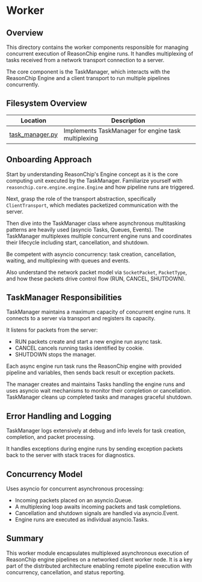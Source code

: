 # Worker

## Overview

This directory contains the worker components responsible for managing
concurrent execution of ReasonChip engine runs. It handles multiplexing
of tasks received from a network transport connection to a server.

The core component is the TaskManager, which interacts with the ReasonChip
Engine and a client transport to run multiple pipelines concurrently.

## Filesystem Overview

| Location                | Description                                |
|-------------------------|--------------------------------------------|
| [task_manager.py](./task_manager.py) | Implements TaskManager for engine task multiplexing |

## Onboarding Approach

Start by understanding ReasonChip's Engine concept as it is the core
computing unit executed by the TaskManager. Familiarize yourself with
`reasonchip.core.engine.engine.Engine` and how pipeline runs are
triggered.

Next, grasp the role of the transport abstraction, specifically
`ClientTransport`, which mediates packetized communication with the
server.

Then dive into the TaskManager class where asynchronous multitasking
patterns are heavily used (asyncio Tasks, Queues, Events). The
TaskManager multiplexes multiple concurrent engine runs and
coordinates their lifecycle including start, cancellation, and shutdown.

Be competent with asyncio concurrency: task creation, cancellation,
waiting, and multiplexing with queues and events.

Also understand the network packet model via `SocketPacket`, `PacketType`,
and how these packets drive control flow (RUN, CANCEL, SHUTDOWN).

## TaskManager Responsibilities

TaskManager maintains a maximum capacity of concurrent engine runs.
It connects to a server via transport and registers its capacity.

It listens for packets from the server: 
  * RUN packets create and start a new engine run async task.
  * CANCEL cancels running tasks identified by cookie.
  * SHUTDOWN stops the manager.

Each async engine run task runs the ReasonChip engine with provided
pipeline and variables, then sends back result or exception packets.

The manager creates and maintains Tasks handling the engine runs and
uses asyncio wait mechanisms to monitor their completion or cancellation.
TaskManager cleans up completed tasks and manages graceful shutdown.

## Error Handling and Logging

TaskManager logs extensively at debug and info levels for task
creation, completion, and packet processing.

It handles exceptions during engine runs by sending exception packets
back to the server with stack traces for diagnostics.

## Concurrency Model

Uses asyncio for concurrent asynchronous processing:

- Incoming packets placed on an asyncio.Queue.
- A multiplexing loop awaits incoming packets and task completions.
- Cancellation and shutdown signals are handled via asyncio.Event.
- Engine runs are executed as individual asyncio.Tasks.

## Summary

This worker module encapsulates multiplexed asynchronous execution of
ReasonChip engine pipelines on a networked client worker node. It is
a key part of the distributed architecture enabling remote pipeline
execution with concurrency, cancellation, and status reporting.